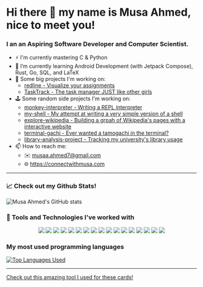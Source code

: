 <!--
**m-GDEV/m-GDEV** is a ✨ _special_ ✨ repository because its `README.md` (this file) appears on your GitHub profile.

Here are some ideas to get you started:

- 🔭 I’m currently working on ...
- 🌱 I’m currently learning ...
- 👯 I’m looking to collaborate on ...
- 🤔 I’m looking for help with ...
- 💬 Ask me about ...
- 📫 How to reach me: ...
- 😄 Pronouns: ...
- ⚡ Fun fact: ...
-->

# Hi there 👋 my name is Musa Ahmed, nice to meet you!

### I an an Aspiring Software Developer and Computer Scientist.
- ⚡ I'm currently mastering C & Python
- 🌱 I’m currently learning Android Development (with Jetpack Compose), Rust, Go, SQL, and LaTeX
- 🔭 Some big projects I'm working on:
  - [redline - Visualize your assignments](https://github.com/m-GDEV/redline)
  - [TaskTrack - The task manager JUST like other girls](https://github.com/m-GDEV/TaskTrack-3)
- 🕹️ Some random side projects I'm working on:
  - [monkey-interpreter - Writing a REPL interpreter](https://github.com/m-GDEV/monkey-interpreter)
  - [my-shell - My attempt at writing a *very* simple version of a shell](https://github.com/m-GDEV/my-shell)
  - [explore-wikipedia - Building a grpah of Wikipedia's pages with a interactive website](https://github.com/m-GDEV/explore-wikipedia)
  - [terminal-gachi - Ever wanted a tamogachi in the terminal?](https://github.com/m-GDEV/terminal-gachi)
  - [library-analysis-project - Tracking my university's library usage](https://github.com/m-GDEV/library-analysis-project)
- 📫 How to reach me:
  - ✉️ <musaa.ahmed7@gmail.com>
  - 🌐 <https://connectwithmusa.com>

---

### 📈 Check out my Github Stats!
![Musa Ahmed's GitHub stats](https://github-readme-stats.vercel.app/api?username=m-GDEV&show_icons=true&theme=radical)

### 🧰 Tools and Technologies I've worked with
<p align="center">
  <img src="https://img.shields.io/badge/Python-3776AB?style=for-the-badge&logo=python&logoColor=white" />
  <img src="https://img.shields.io/badge/HTML5-E34F26?style=for-the-badge&logo=html5&logoColor=white" />
  <img src="https://img.shields.io/badge/CSS3-1572B6?style=for-the-badge&logo=css3&logoColor=white" />
  <img src="https://img.shields.io/badge/JavaScript-F7DF1E?style=for-the-badge&logo=javascript&logoColor=black" />
  <img src="https://img.shields.io/badge/React-20232A?style=for-the-badge&logo=react&logoColor=61DAFB" />
  <img src="https://img.shields.io/badge/React_Router-CA4245?style=for-the-badge&logo=react-router&logoColor=white" />
  <img src="https://img.shields.io/badge/Tailwind_CSS-38B2AC?style=for-the-badge&logo=tailwind-css&logoColor=white" />
  <img src="https://img.shields.io/badge/Markdown-000000?style=for-the-badge&logo=markdown&logoColor=white" />
  <img src="https://img.shields.io/badge/Shell_Script-121011?style=for-the-badge&logo=gnu-bash&logoColor=white" />
  <img src="https://img.shields.io/badge/Netlify-00C7B7?style=for-the-badge&logo=netlify&logoColor=white" />
  <img src="https://img.shields.io/badge/Hugo-red?style=for-the-badge&logo=hugo&logoColor=white" />
  <img src="https://img.shields.io/badge/Git-orange?style=for-the-badge&logo=git&logoColor=white" />
  <img src="https://img.shields.io/badge/GNU%20/%20Linux-black?style=for-the-badge&logo=linux&logoColor=yellow" />
  <img src="https://img.shields.io/badge/npm-black?style=for-the-badge&logo=npm&logoColor=blue" />
  <img src="https://img.shields.io/badge/yarn-blue?style=for-the-badge&logo=yarn&logoColor=white" />  
  <img src="https://img.shields.io/badge/Firebase-eab308?style=for-the-badge&logo=firebase&logoColor=white" />
  <img src="https://img.shields.io/badge/MongoDB-166534?style=for-the-badge&logo=mongodb&logoColor=white" />
</p>

<!---
### 👨‍💻 Some of my personal projects
[![redline Repo Card](https://github-readme-stats.vercel.app/api/pin/?username=m-GDEV&repo=redline&theme=radical)](https://github.com/m-GDEV/redline)
[![TaskTrack Repo Card](https://github-readme-stats.vercel.app/api/pin/?username=m-GDEV&repo=TaskTrack&theme=radical)](https://github.com/m-GDEV/TaskTrack)
[![connectwithmusa.com Repo Card](https://github-readme-stats.vercel.app/api/pin/?username=m-GDEV&repo=connectwithmusa.com&theme=radical)](https://github.com/m-GDEV/connectwithmusa.com)
[![SteamBack Repo Card](https://github-readme-stats.vercel.app/api/pin/?username=m-GDEV&repo=SteamBack&theme=radical)](https://github.com/m-GDEV/SteamBack)
[![ifetch Repo Card](https://github-readme-stats.vercel.app/api/pin/?username=m-GDEV&repo=ifetch&theme=radical)](https://github.com/m-GDEV/ifetch)
--->

### My most used programming languages
[![Top Languages Used](https://github-readme-stats.vercel.app/api/top-langs/?username=m-GDEV&theme=radical)](#)


---


[Check out this amazing tool I used for these cards!](https://github.com/anuraghazra/github-readme-stats)
